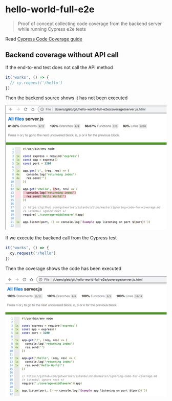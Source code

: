 # hello-world-full-e2e
> Proof of concept collecting code coverage from the backend server while running Cypress e2e tests

Read [Cypress Code Coverage guide](https://on.cypress.io/code-coverage)

## Backend coverage without API call

If the end-to-end test does not call the API method

```js
it('works', () => {
  // cy.request('/hello')
})
```

Then the backend source shows it has not been executed

![Coverage without API call](images/no-call.png)

If we execute the backend call from the Cypress test

```js
it('works', () => {
  cy.request('/hello')
})
```

Then the coverage shows the code has been executed

![Coverage with API call](images/with-call.png)
